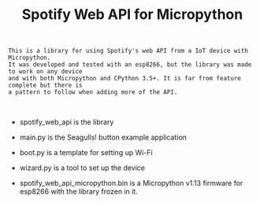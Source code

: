 <div>

  <h1 align="center">Spotify Web API for Micropython</h1>

  <br />


    This is a library for using Spotify's web API from a IoT device with Micropython.
    It was developed and tested with an esp8266, but the library was made to work on any device
    and with both Micropython and CPython 3.5+. It is far from feature complete but there is 
    a pattern to follow when adding more of the API.


  <br />


  * spotify_web_api is the library

  * main.py is the Seagulls! button example application

  * boot.py is a template for setting up Wi-Fi

  * wizard.py is a tool to set up the device

  * spotify_web_api_micropython.bin is a Micropython v1.13 firmware for esp8266 with the library frozen in it.

</div>
